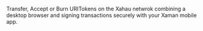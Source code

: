 Transfer, Accept or Burn URITokens on the Xahau netwrok combining a desktop browser and signing transactions securely with your Xaman mobile app.
